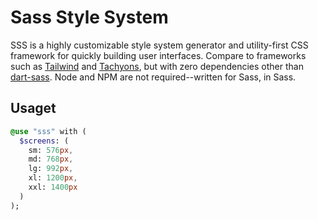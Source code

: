 # Sass Style System

SSS is a highly customizable style system generator and utility-first CSS framework for quickly building user interfaces. Compare to frameworks such as [Tailwind](https://tailwindcss.com) and [Tachyons](https://tachyons.io), but with zero dependencies other than [dart-sass](https://sass-lang.com/dart-sass). Node and NPM are not required--written for Sass, in Sass.

## Usaget

```sass
@use "sss" with (
  $screens: (
    sm: 576px,
    md: 768px,
    lg: 992px,
    xl: 1200px,
    xxl: 1400px
  )
);
```

